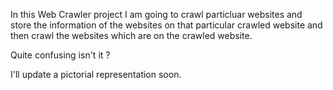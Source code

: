 In this Web Crawler project I am going to crawl particluar websites and store the information of the websites on that particular crawled website and then crawl the websites which are on the crawled website. 

Quite confusing isn't it ?

I'll update a pictorial representation soon.